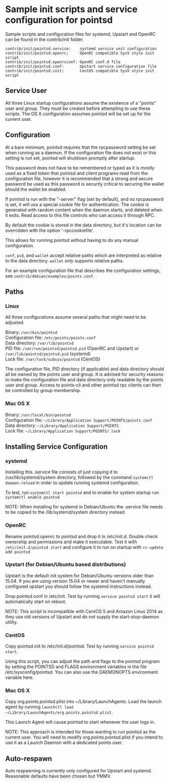 Sample init scripts and service configuration for pointsd
==========================================================

Sample scripts and configuration files for systemd, Upstart and OpenRC
can be found in the contrib/init folder.

    contrib/init/pointsd.service:    systemd service unit configuration
    contrib/init/pointsd.openrc:     OpenRC compatible SysV style init script
    contrib/init/pointsd.openrcconf: OpenRC conf.d file
    contrib/init/pointsd.conf:       Upstart service configuration file
    contrib/init/pointsd.init:       CentOS compatible SysV style init script

Service User
---------------------------------

All three Linux startup configurations assume the existence of a "points" user
and group.  They must be created before attempting to use these scripts.
The OS X configuration assumes pointsd will be set up for the current user.

Configuration
---------------------------------

At a bare minimum, pointsd requires that the rpcpassword setting be set
when running as a daemon.  If the configuration file does not exist or this
setting is not set, pointsd will shutdown promptly after startup.

This password does not have to be remembered or typed as it is mostly used
as a fixed token that pointsd and client programs read from the configuration
file, however it is recommended that a strong and secure password be used
as this password is security critical to securing the wallet should the
wallet be enabled.

If pointsd is run with the "-server" flag (set by default), and no rpcpassword is set,
it will use a special cookie file for authentication. The cookie is generated with random
content when the daemon starts, and deleted when it exits. Read access to this file
controls who can access it through RPC.

By default the cookie is stored in the data directory, but it's location can be overridden
with the option '-rpccookiefile'.

This allows for running pointsd without having to do any manual configuration.

`conf`, `pid`, and `wallet` accept relative paths which are interpreted as
relative to the data directory. `wallet` *only* supports relative paths.

For an example configuration file that describes the configuration settings,
see `contrib/debian/examples/points.conf`.

Paths
---------------------------------

### Linux

All three configurations assume several paths that might need to be adjusted.

Binary:              `/usr/bin/pointsd`  
Configuration file:  `/etc/points/points.conf`  
Data directory:      `/var/lib/pointsd`  
PID file:            `/var/run/pointsd/pointsd.pid` (OpenRC and Upstart) or `/var/lib/pointsd/pointsd.pid` (systemd)  
Lock file:           `/var/lock/subsys/pointsd` (CentOS)  

The configuration file, PID directory (if applicable) and data directory
should all be owned by the points user and group.  It is advised for security
reasons to make the configuration file and data directory only readable by the
points user and group.  Access to points-cli and other pointsd rpc clients
can then be controlled by group membership.

### Mac OS X

Binary:              `/usr/local/bin/pointsd`  
Configuration file:  `~/Library/Application Support/POINTS/points.conf`  
Data directory:      `~/Library/Application Support/POINTS`  
Lock file:           `~/Library/Application Support/POINTS/.lock`  

Installing Service Configuration
-----------------------------------

### systemd

Installing this .service file consists of just copying it to
/usr/lib/systemd/system directory, followed by the command
`systemctl daemon-reload` in order to update running systemd configuration.

To test, run `systemctl start pointsd` and to enable for system startup run
`systemctl enable pointsd`

NOTE: When installing for systemd in Debian/Ubuntu the .service file needs to be copied to the /lib/systemd/system directory instead.

### OpenRC

Rename pointsd.openrc to pointsd and drop it in /etc/init.d.  Double
check ownership and permissions and make it executable.  Test it with
`/etc/init.d/pointsd start` and configure it to run on startup with
`rc-update add pointsd`

### Upstart (for Debian/Ubuntu based distributions)

Upstart is the default init system for Debian/Ubuntu versions older than 15.04. If you are using version 15.04 or newer and haven't manually configured upstart you should follow the systemd instructions instead.

Drop pointsd.conf in /etc/init.  Test by running `service pointsd start`
it will automatically start on reboot.

NOTE: This script is incompatible with CentOS 5 and Amazon Linux 2014 as they
use old versions of Upstart and do not supply the start-stop-daemon utility.

### CentOS

Copy pointsd.init to /etc/init.d/pointsd. Test by running `service pointsd start`.

Using this script, you can adjust the path and flags to the pointsd program by
setting the POINTSD and FLAGS environment variables in the file
/etc/sysconfig/pointsd. You can also use the DAEMONOPTS environment variable here.

### Mac OS X

Copy org.points.pointsd.plist into ~/Library/LaunchAgents. Load the launch agent by
running `launchctl load ~/Library/LaunchAgents/org.points.pointsd.plist`.

This Launch Agent will cause pointsd to start whenever the user logs in.

NOTE: This approach is intended for those wanting to run pointsd as the current user.
You will need to modify org.points.pointsd.plist if you intend to use it as a
Launch Daemon with a dedicated points user.

Auto-respawn
-----------------------------------

Auto respawning is currently only configured for Upstart and systemd.
Reasonable defaults have been chosen but YMMV.

